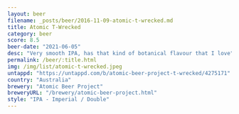 ```yaml
---
layout: beer
filename: _posts/beer/2016-11-09-atomic-t-wrecked.md
title: Atomic T-Wrecked
category: beer
score: 8.5
beer-date: "2021-06-05"
desc: "Very smooth IPA, has that kind of botanical flavour that I love"
permalink: /beer/:title.html
img: /img/list/atomic-t-wrecked.jpeg
untappd: "https://untappd.com/b/atomic-beer-project-t-wrecked/4275171"
country: "Australia"
brewery: "Atomic Beer Project"
breweryURL: "/brewery/atomic-beer-project.html"
style: "IPA - Imperial / Double"
---
```

